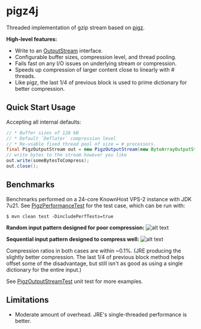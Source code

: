 pigz4j
====

Threaded implementation of gzip stream based on [pigz][pigz].

**High-level features:**

* Write to an [OutputStream][outputstream] interface.
* Configurable buffer sizes, compression level, and thread pooling.
* Fails fast on any I/O issues on underlying stream or compression.
* Speeds up compression of larger content close to linearly with # threads.
* Like pigz, the last 1/4 of previous block is used to prime dictionary for better compression.

Quick Start Usage
-----------------

Accepting all internal defaults:

```java
// * Buffer sizes of 128 kB
// * Default `Deflater` compression level
// * Re-usable fixed thread pool of size = # processors.
final PigzOutputStream out = new PigzOutputStream(new ByteArrayOutputStream());
// write bytes to the stream however you like
out.write(someBytesToCompress);
out.close();
```

Benchmarks
----------

Benchmarks performed on a 24-core KnownHost VPS-2 instance with JDK 7u21.
See [PigzPerformanceTest][pigzperformancetest] for the test case, which can be run with:

```
$ mvn clean test -DincludePerfTests=true
```

**Random input pattern designed for poor compression:**
![alt text][random_chart_small]

**Sequential input pattern designed to compress well:**
![alt text][sequential_chart_small]

Compression ratios in both cases are within ~0.1%. (JRE producing the slightly
better compression. The last 1/4 of previous block method helps offset some of
the disadvantage, but still isn't as good as using a single dictionary for the
entire input.)

See [PigzOutputStreamTest][pigzoutputstreamtest] unit test for more examples.

Limitations
-----------

* Moderate amount of overhead. JRE's single-threaded performance is better.

[pigz]: http://zlib.net/pigz/
[outputstream]: http://docs.oracle.com/javase/7/docs/api/java/io/OutputStream.html
[pigzoutputstreamtest]: https://github.com/john-morales/pigz4j/blob/master/src/test/java/com/pigz4j/io/stream/PigzOutputStreamTest.java
[pigzperformancetest]: https://github.com/john-morales/pigz4j/blob/master/src/test/java/com/pigz4j/io/stream/PigzOutputStreamTest.java
[random_chart_small]: https://raw.github.com/john-morales/pigz4j/master/doc/img/20130523_random_1280.png "Random Data Pattern - Compressing 64MB"
[sequential_chart_small]: https://raw.github.com/john-morales/pigz4j/master/doc/img/20130523_sequential_1280.png "Sequential Data Pattern - Compressing 64MB"
